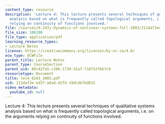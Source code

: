 ```yaml
---
content_type: resource
description: 'Lecture 4: This lecture presents several techniques of qualitative systems
  analysis based on what is frequently called topological arguments, i.e. on the arguments
  relying on continuity of functions involved.'
file: /courses/6-243j-dynamics-of-nonlinear-systems-fall-2003/211daf3eed37a6add2fd19dcdb7bd015_lec4_6243_2003.pdf
file_size: 106200
file_type: application/pdf
learning_resource_types:
- Lecture Notes
license: https://creativecommons.org/licenses/by-nc-sa/4.0/
ocw_type: OCWFile
parent_title: Lecture Notes
parent_type: CourseSection
parent_uid: 89c42fa5-c206-1739-32af-718752f667c9
resourcetype: Document
title: lec4_6243_2003.pdf
uid: 211daf3e-ed37-a6ad-d2fd-19dcdb7bd015
video_metadata:
  youtube_id: null
---
```

Lecture 4: This lecture presents several techniques of qualitative systems analysis based on what is frequently called topological arguments, i.e. on the arguments relying on continuity of functions involved.